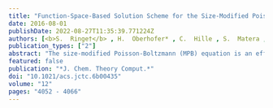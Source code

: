 ```yaml
---
title: "Function-Space-Based Solution Scheme for the Size-Modified Poisson-Boltzmann Equation in Full-Potential DFT"
date: 2016-08-01
publishDate: 2022-08-27T11:35:39.771224Z
authors: [<b>S.  Ringe†</b> , H.  Oberhofer* , C.  Hille , S.  Matera , K.  Reuter ]
publication_types: ["2"]
abstract: "The size-modified Poisson-Boltzmann (MPB) equation is an efficient implicit solvation model which also captures electrolytic solvent effects. It combines an account of the dielectric solvent response with a mean-field description of solvated finite-sized ions. We present a general solution scheme for the MPB equation based on a fast function-space-oriented Newton method and a Green's function preconditioned iterative linear solver. In contrast to popular multigrid solvers, this approach allows us to fully exploit specialized integration grids and optimized integration schemes. We describe a corresponding numerically efficient implementation for the full-potential density-functional theory (DFT) code FHI-aims. We show that together with an additional Stern layer correction the DFT+MPB approach can describe the mean activity coefficient of a KCl aqueous solution over a wide range of concentrations. The high sensitivity of the calculated activity coefficient on the employed ionic parameters thereby suggests to use extensively tabulated experimental activity coefficients of salt solutions for a systematic parametrization protocol."
featured: false
publication: "*J. Chem. Theory Comput.*"
doi: "10.1021/acs.jctc.6b00435"
volume: "12"
pages: "4052 - 4066"
---
```


